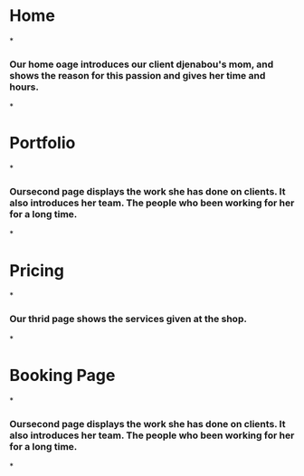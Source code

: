 <!-- Our Code -->

<!-- <Home Page> -->
<h1> Home</h1>
*<h3> Our home oage introduces our client  djenabou's mom, and shows the reason for this passion and gives her time and hours.</h3>*



<h1> Portfolio</h1>
*<h3> Oursecond page displays the work she has done on clients. It also introduces her team. The people who been working for her for a long time.</h3>*


<h1> Pricing</h1>
*<h3> Our thrid page shows the services given at the shop.  </h3>*


<h1> Booking Page</h1>
*<h3> Oursecond page displays the work she has done on clients. It also introduces her team. The people who been working for her for a long time.</h3>*